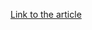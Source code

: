 [Link to the article](https://splunk.com/en_us/blog/security/asyncrat-crusade-detections-and-defense.html)
